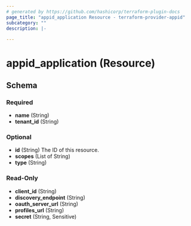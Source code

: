 ```yaml
---
# generated by https://github.com/hashicorp/terraform-plugin-docs
page_title: "appid_application Resource - terraform-provider-appid"
subcategory: ""
description: |-
  
---
```


# appid_application (Resource)





<!-- schema generated by tfplugindocs -->
## Schema

### Required

- **name** (String)
- **tenant_id** (String)

### Optional

- **id** (String) The ID of this resource.
- **scopes** (List of String)
- **type** (String)

### Read-Only

- **client_id** (String)
- **discovery_endpoint** (String)
- **oauth_server_url** (String)
- **profiles_url** (String)
- **secret** (String, Sensitive)


